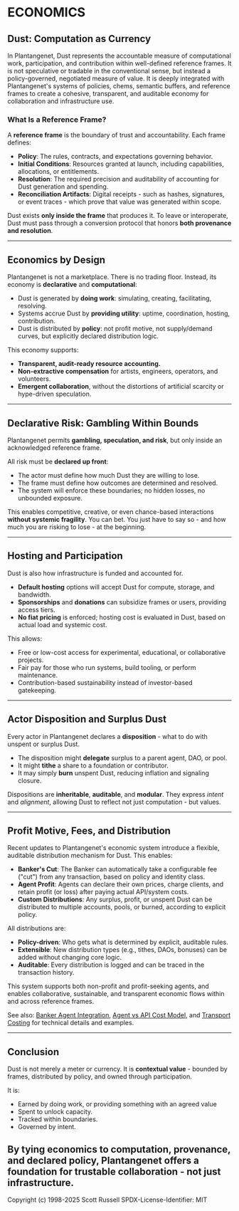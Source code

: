 # ECONOMICS

## Dust: Computation as Currency

In Plantangenet, Dust represents the accountable measure of computational work, participation, and contribution within well-defined reference frames. It is not speculative or tradable in the conventional sense, but instead a policy-governed, negotiated measure of value. It is deeply integrated with Plantangenet's systems of policies, chems, semantic buffers, and reference frames to create a cohesive, transparent, and auditable economy for collaboration and infrastructure use.

### What Is a Reference Frame?

A **reference frame** is the boundary of trust and accountability. Each frame defines:

* **Policy**: The rules, contracts, and expectations governing behavior.
* **Initial Conditions**: Resources granted at launch, including capabilities, allocations, or entitlements.
* **Resolution**: The required precision and auditability of accounting for Dust generation and spending.
* **Reconciliation Artifacts**: Digital receipts - such as hashes, signatures, or event traces - which prove that value was generated within scope.

Dust exists **only inside the frame** that produces it. To leave or interoperate, Dust must pass through a conversion protocol that honors **both provenance and resolution**.

---

## Economics by Design

Plantangenet is not a marketplace. There is no trading floor. Instead, its economy is **declarative** and **computational**:

* Dust is generated by **doing work**: simulating, creating, facilitating, resolving.
* Systems accrue Dust by **providing utility**: uptime, coordination, hosting, contribution.
* Dust is distributed by **policy**: not profit motive, not supply/demand curves, but explicitly declared distribution logic.

This economy supports:

* **Transparent, audit-ready resource accounting.**
* **Non-extractive compensation** for artists, engineers, operators, and volunteers.
* **Emergent collaboration**, without the distortions of artificial scarcity or hype-driven speculation.

---

## Declarative Risk: Gambling Within Bounds

Plantangenet permits **gambling, speculation, and risk**, but only inside an acknowledged reference frame.

All risk must be **declared up front**:

* The actor must define how much Dust they are willing to lose.
* The frame must define how outcomes are determined and resolved.
* The system will enforce these boundaries; no hidden losses, no unbounded exposure.

This enables competitive, creative, or even chance-based interactions **without systemic fragility**. You can bet. You just have to say so - and how much you are risking to lose - at the beginning.

---

## Hosting and Participation

Dust is also how infrastructure is funded and accounted for.

* **Default hosting** options will accept Dust for compute, storage, and bandwidth.
* **Sponsorships** and **donations** can subsidize frames or users, providing access tiers.
* **No fiat pricing** is enforced; hosting cost is evaluated in Dust, based on actual load and systemic cost.

This allows:

* Free or low-cost access for experimental, educational, or collaborative projects.
* Fair pay for those who run systems, build tooling, or perform maintenance.
* Contribution-based sustainability instead of investor-based gatekeeping.

---

## Actor Disposition and Surplus Dust

Every actor in Plantangenet declares a **disposition** - what to do with unspent or surplus Dust.

* The disposition might **delegate** surplus to a parent agent, DAO, or pool.
* It might **tithe** a share to a foundation or contributor.
* It may simply **burn** unspent Dust, reducing inflation and signaling closure.

Dispositions are **inheritable**, **auditable**, and **modular**. They express *intent* and *alignment*, allowing Dust to reflect not just computation - but values.

---

## Profit Motive, Fees, and Distribution

Recent updates to Plantangenet's economic system introduce a flexible, auditable distribution mechanism for Dust. This enables:

- **Banker's Cut**: The Banker can automatically take a configurable fee ("cut") from any transaction, based on policy and identity class.
- **Agent Profit**: Agents can declare their own prices, charge clients, and retain profit (or loss) after paying actual API/system costs.
- **Custom Distributions**: Any surplus, profit, or unspent Dust can be distributed to multiple accounts, pools, or burned, according to explicit policy.

All distributions are:
- **Policy-driven**: Who gets what is determined by explicit, auditable rules.
- **Extensible**: New distribution types (e.g., tithes, DAOs, bonuses) can be added without changing core logic.
- **Auditable**: Every distribution is logged and can be traced in the transaction history.

This system supports both non-profit and profit-seeking agents, and enables collaborative, sustainable, and transparent economic flows within and across reference frames.

See also: [Banker Agent Integration](BANKER_AGENT_INTEGRATION.md), [Agent vs API Cost Model](AGENT_VS_API_COSTS.md), and [Transport Costing](TRANSPORT_COSTING.md) for technical details and examples.

---

## Conclusion

Dust is not merely a meter or currency. It is **contextual value** - bounded by frames, distributed by policy, and owned through participation.

It is:

* Earned by doing work, or providing something with an agreed value
* Spent to unlock capacity.
* Tracked within boundaries.
* Governed by intent.

By tying economics to **computation, provenance, and declared policy**, Plantangenet offers a foundation for trustable collaboration - not just infrastructure.
---
Copyright (c) 1998-2025 Scott Russell
SPDX-License-Identifier: MIT